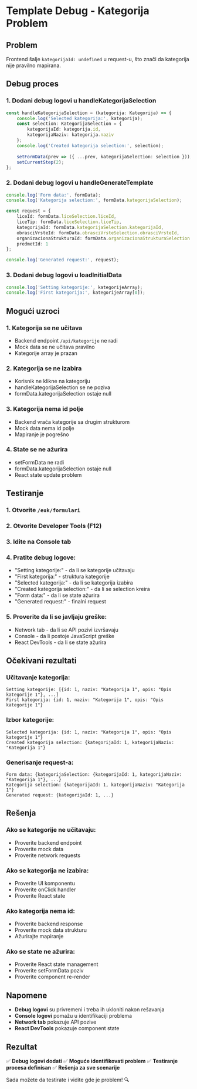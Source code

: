# Template Debug - Kategorija Problem

## Problem
Frontend šalje `kategorijaId: undefined` u request-u, što znači da kategorija nije pravilno mapirana.

## Debug proces

### **1. Dodani debug logovi u handleKategorijaSelection**
```typescript
const handleKategorijaSelection = (kategorija: Kategorija) => {
    console.log('Selected kategorija:', kategorija);
    const selection: KategorijaSelection = {
        kategorijaId: kategorija.id,
        kategorijaNaziv: kategorija.naziv
    };
    console.log('Created kategorija selection:', selection);
    
    setFormData(prev => ({ ...prev, kategorijaSelection: selection }));
    setCurrentStep(2);
};
```

### **2. Dodani debug logovi u handleGenerateTemplate**
```typescript
console.log('Form data:', formData);
console.log('Kategorija selection:', formData.kategorijaSelection);

const request = {
    liceId: formData.liceSelection.liceId,
    liceTip: formData.liceSelection.liceTip,
    kategorijaId: formData.kategorijaSelection.kategorijaId,
    obrasciVrsteId: formData.obrasciVrsteSelection.obrasciVrsteId,
    organizacionaStrukturaId: formData.organizacionaStrukturaSelection.organizacionaStrukturaId,
    predmetId: 1
};

console.log('Generated request:', request);
```

### **3. Dodani debug logovi u loadInitialData**
```typescript
console.log('Setting kategorije:', kategorijeArray);
console.log('First kategorija:', kategorijeArray[0]);
```

## Mogući uzroci

### **1. Kategorija se ne učitava**
- Backend endpoint `/api/kategorije` ne radi
- Mock data se ne učitava pravilno
- Kategorije array je prazan

### **2. Kategorija se ne izabira**
- Korisnik ne klikne na kategoriju
- handleKategorijaSelection se ne poziva
- formData.kategorijaSelection ostaje null

### **3. Kategorija nema id polje**
- Backend vraća kategorije sa drugim strukturom
- Mock data nema id polje
- Mapiranje je pogrešno

### **4. State se ne ažurira**
- setFormData ne radi
- formData.kategorijaSelection ostaje null
- React state update problem

## Testiranje

### **1. Otvorite `/euk/formulari`**
### **2. Otvorite Developer Tools (F12)**
### **3. Idite na Console tab**
### **4. Pratite debug logove:**
   - "Setting kategorije:" - da li se kategorije učitavaju
   - "First kategorija:" - struktura kategorije
   - "Selected kategorija:" - da li se kategorija izabira
   - "Created kategorija selection:" - da li se selection kreira
   - "Form data:" - da li se state ažurira
   - "Generated request:" - finalni request

### **5. Proverite da li se javljaju greške:**
   - Network tab - da li se API pozivi izvršavaju
   - Console - da li postoje JavaScript greške
   - React DevTools - da li se state ažurira

## Očekivani rezultati

### **Učitavanje kategorija:**
```
Setting kategorije: [{id: 1, naziv: "Kategorija 1", opis: "Opis kategorije 1"}, ...]
First kategorija: {id: 1, naziv: "Kategorija 1", opis: "Opis kategorije 1"}
```

### **Izbor kategorije:**
```
Selected kategorija: {id: 1, naziv: "Kategorija 1", opis: "Opis kategorije 1"}
Created kategorija selection: {kategorijaId: 1, kategorijaNaziv: "Kategorija 1"}
```

### **Generisanje request-a:**
```
Form data: {kategorijaSelection: {kategorijaId: 1, kategorijaNaziv: "Kategorija 1"}, ...}
Kategorija selection: {kategorijaId: 1, kategorijaNaziv: "Kategorija 1"}
Generated request: {kategorijaId: 1, ...}
```

## Rešenja

### **Ako se kategorije ne učitavaju:**
- Proverite backend endpoint
- Proverite mock data
- Proverite network requests

### **Ako se kategorija ne izabira:**
- Proverite UI komponentu
- Proverite onClick handler
- Proverite React state

### **Ako kategorija nema id:**
- Proverite backend response
- Proverite mock data strukturu
- Ažurirajte mapiranje

### **Ako se state ne ažurira:**
- Proverite React state management
- Proverite setFormData poziv
- Proverite component re-render

## Napomene

- **Debug logovi** su privremeni i treba ih ukloniti nakon rešavanja
- **Console logovi** pomažu u identifikaciji problema
- **Network tab** pokazuje API pozive
- **React DevTools** pokazuje component state

## Rezultat

✅ **Debug logovi dodati**
✅ **Moguće identifikovati problem**
✅ **Testiranje procesa definisan**
✅ **Rešenja za sve scenarije**

Sada možete da testirate i vidite gde je problem! 🔍
